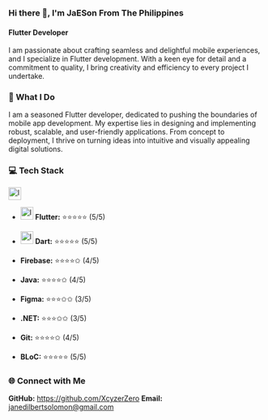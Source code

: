 ### Hi there 👋, I'm JaESon From The Philippines
#### Flutter Developer

I am passionate about crafting seamless and delightful mobile experiences, and I specialize in Flutter development. With a keen eye for detail and a commitment to quality, I bring creativity and efficiency to every project I undertake.

### 🚀 What I Do

I am a seasoned Flutter developer, dedicated to pushing the boundaries of mobile app development. My expertise lies in designing and implementing robust, scalable, and user-friendly applications. From concept to deployment, I thrive on turning ideas into intuitive and visually appealing digital solutions.

### 💻 Tech Stack

<img src="![image](https://github.com/XcyzerZero/XcyzerZero/assets/53414581/3acfbee3-d531-4c4e-833a-a9b5a7f9cb09)
" width="25" height="25" alt="Image Description">

- <img src="https://github.com/XcyzerZero/XcyzerZero/assets/53414581/91dd217c-0ae9-4e46-be48-1aa77c9d960f" width="25" height="25" alt="Image Description"> **Flutter:**    ⭐️⭐️⭐️⭐️⭐️  (5/5)
  
- <img src="![image](https://github.com/XcyzerZero/XcyzerZero/assets/53414581/3acfbee3-d531-4c4e-833a-a9b5a7f9cb09)
" width="25" height="25" alt="Image Description"> **Dart:**       ⭐️⭐️⭐️⭐️⭐️  (5/5)
  
- **Firebase:**   ⭐️⭐️⭐️⭐️✩  (4/5)
  
- **Java:**       ⭐️⭐️⭐️⭐️✩  (4/5)
  
- **Figma:**      ⭐️⭐️⭐️✩✩  (3/5)
  
- **.NET:**       ⭐️⭐️⭐️✩✩  (3/5)
  
- **Git:**        ⭐️⭐️⭐️⭐️✩  (4/5)
  
- **BLoC:**       ⭐️⭐️⭐️⭐️⭐️  (5/5)

### 🌐 Connect with Me
**GitHub:** https://github.com/XcyzerZero
**Email:** janedilbertsolomon@gmail.com 
